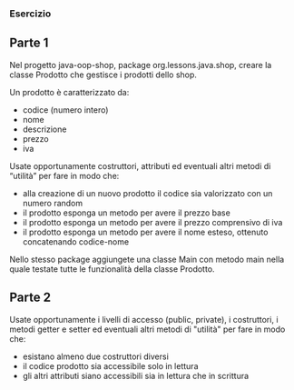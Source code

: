 ### Esercizio

## Parte 1

Nel progetto java-oop-shop, package org.lessons.java.shop, creare la classe Prodotto che gestisce i prodotti dello shop.

Un prodotto è caratterizzato da:

- codice (numero intero)
- nome
- descrizione
- prezzo
- iva

Usate opportunamente costruttori, attributi ed eventuali altri metodi di “utilità” per fare in modo che:

- alla creazione di un nuovo prodotto il codice sia valorizzato con un numero random
- il prodotto esponga un metodo per avere il prezzo base
- il prodotto esponga un metodo per avere il prezzo comprensivo di iva
- il prodotto esponga un metodo per avere il nome esteso, ottenuto concatenando codice-nome

Nello stesso package aggiungete una classe Main con metodo main nella quale testate tutte le funzionalità della classe Prodotto.

## Parte 2

Usate opportunamente i livelli di accesso (public, private), i costruttori, i metodi getter e setter ed eventuali altri metodi di "utilità" per fare in modo che:

- esistano almeno due costruttori diversi
- il codice prodotto sia accessibile solo in lettura
- gli altri attributi siano accessibili sia in lettura che in scrittura
